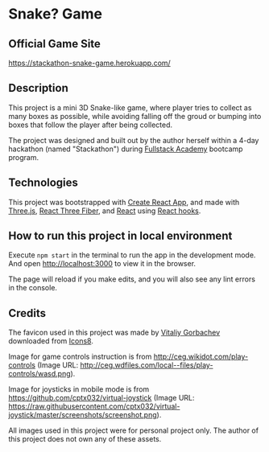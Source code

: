 # Snake? Game

## Official Game Site

https://stackathon-snake-game.herokuapp.com/

## Description

This project is a mini 3D Snake-like game, where player tries to collect as many boxes as possible, while avoiding falling off the groud or bumping into boxes that follow the player after being collected.

The project was designed and built out by the author herself within a 4-day hackathon (named "Stackathon") during [Fullstack Academy](https://www.fullstackacademy.com/) bootcamp program.

## Technologies

This project was bootstrapped with [Create React App](https://github.com/facebook/create-react-app), and made with [Three.js](https://threejs.org/), [React Three Fiber](https://docs.pmnd.rs/react-three-fiber/getting-started/introduction), and [React](https://reactjs.org/) using [React hooks](https://reactjs.org/docs/hooks-reference.html).

## How to run this project in local environment

Execute `npm start` in the terminal to run the app in the development mode. And open [http://localhost:3000](http://localhost:3000) to view it in the browser.

The page will reload if you make edits, and you will also see any lint errors in the console.

## Credits

The favicon used in this project was made by [Vitaliy Gorbachev](https://icons8.com/icons/authors/ttX1M9NnKB7X/vitaly-gorbachev) downloaded from [Icons8](https://icons8.com/icon/SCNQpjMrFTVY/snake).

Image for game controls instruction is from http://ceg.wikidot.com/play-controls (Image URL: http://ceg.wdfiles.com/local--files/play-controls/wasd.png).

Image for joysticks in mobile mode is from https://github.com/cptx032/virtual-joystick (Image URL: https://raw.githubusercontent.com/cptx032/virtual-joystick/master/screenshots/screenshot.png).

All images used in this project were for personal project only. The author of this project does not own any of these assets.
